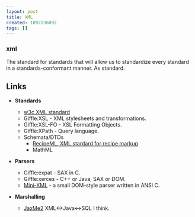 ```yaml
---
layout: post
title: XML
created: 1092136892
tags: []
---
```

### xml
The standard for standards that will allow us to standardize every standard in a standards-conformant manner.  As standard.
<!--break-->

## Links
* __Standards__
    * [w3c XML standard](http://w3c.org/XML/)
    * Giffle:XSL - XML stylesheets and transformations.
    * Giffle:XSL-FO - XSL Formatting Objects.
    * Giffle:XPath - Query language.
    * Schemata/DTDs
        * [RecipeML, XML stardard for recipe markup](http://www.formatdata.com/recipeml)
        * MathML

* __Parsers__
    * Giffle:expat - SAX in C.
    * Giffle:xerces - C++ or Java, SAX or DOM.
    * [Mini-XML](http://www.easysw.com/~mike/mxml/) - a small DOM-style parser written in ANSI C.
* __Marshalling__
    * [JaxMe2](http://jaxme.sourceforge.net/JaxMe2/docs/index.html) XML<->Java<->SQL I think.
